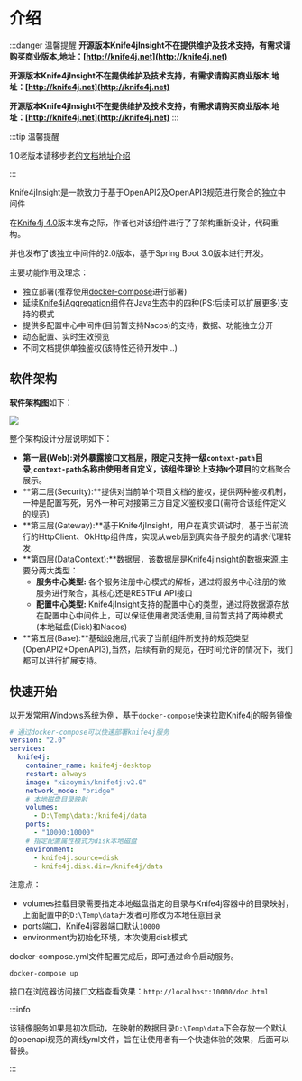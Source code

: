 # 介绍

:::danger 温馨提醒
**开源版本Knife4jInsight不在提供维护及技术支持，有需求请购买商业版本,地址：[http://knife4j.net](http://knife4j.net)**

**开源版本Knife4jInsight不在提供维护及技术支持，有需求请购买商业版本,地址：[http://knife4j.net](http://knife4j.net)**

**开源版本Knife4jInsight不在提供维护及技术支持，有需求请购买商业版本,地址：[http://knife4j.net](http://knife4j.net)**
:::

:::tip 温馨提醒

1.0老版本请移步[老的文档地址介绍](/v2/resources//)

:::


Knife4jInsight是一款致力于基于OpenAPI2及OpenAPI3规范进行聚合的独立中间件

在[Knife4j 4.0](/docs/changelog/x/4.0)版本发布之际，作者也对该组件进行了了架构重新设计，代码重构。

并也发布了该独立中间件的2.0版本，基于Spring Boot 3.0版本进行开发。

主要功能作用及理念：

- 独立部署(推荐使用[docker-compose](https://docs.docker.com/compose/)进行部署)
- 延续[Knife4jAggregation](aggregation-introduction)组件在Java生态中的四种(PS:后续可以扩展更多)支持的模式
- 提供多配置中心中间件(目前暂支持Nacos)的支持，数据、功能独立分开
- 动态配置、实时生效预览
- 不同文档提供单独鉴权(该特性还待开发中...)


## 软件架构

**软件架构图**如下：

![](/images/website/insight/knife4j-insight.png)

整个架构设计分层说明如下：

- **第一层(Web):**对外暴露接口文档层，限定只支持一级`context-path`目录,`context-path`名称由使用者自定义，该组件理论上支持**`N`个项目**的文档聚合展示。
- **第二层(Security):**提供对当前单个项目文档的鉴权，提供两种鉴权机制，一种是配置写死，另外一种可对接第三方自定义鉴权接口(需符合该组件定义的规范)
- **第三层(Gateway):**基于Knife4jInsight，用户在真实调试时，基于当前流行的HttpClient、OkHttp组件库，实现从web层到真实各子服务的请求代理转发.
- **第四层(DataContext):**数据层，该数据层是Knife4jInsight的数据来源,主要分两大类型：
    - **服务中心类型:** 各个服务注册中心模式的解析，通过将服务中心注册的微服务进行聚合，其核心还是RESTFul API接口
    - **配置中心类型:** Knife4jInsight支持的配置中心的类型，通过将数据源存放在配置中心中间件上，可以保证使用者灵活使用,目前暂支持了两种模式(本地磁盘(Disk)和Nacos)
- **第五层(Base):**基础设施层,代表了当前组件所支持的规范类型(OpenAPI2+OpenAPI3),当然，后续有新的规范，在时间允许的情况下，我们都可以进行扩展支持。


## 快速开始

以开发常用Windows系统为例，基于`docker-compose`快速拉取Knife4j的服务镜像

```yml title="docker-compose.yml"
# 通过docker-compose可以快速部署knife4j服务
version: "2.0"
services:
  knife4j:
    container_name: knife4j-desktop
    restart: always
    image: "xiaoymin/knife4j:v2.0"
    network_mode: "bridge"
    # 本地磁盘目录映射
    volumes:
      - D:\Temp\data:/knife4j/data
    ports:
      - "10000:10000"
    # 指定配置属性模式为disk本地磁盘
    environment:
      - knife4j.source=disk
      - knife4j.disk.dir=/knife4j/data

```

注意点：

- volumes挂载目录需要指定本地磁盘指定的目录与Knife4j容器中的目录映射，上面配置中的`D:\Temp\data`开发者可修改为本地任意目录
- ports端口，Knife4j容器端口默认`10000`
- environment为初始化环境，本次使用disk模式


docker-compose.yml文件配置完成后，即可通过命令启动服务。

```shell
docker-compose up 
```

接口在浏览器访问接口文档查看效果：`http://localhost:10000/doc.html`


:::info

该镜像服务如果是初次启动，在映射的数据目录`D:\Temp\data`下会存放一个默认的openapi规范的离线yml文件，旨在让使用者有一个快速体验的效果，后面可以替换。

::: 




